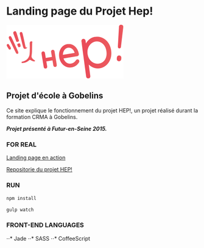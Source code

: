 [logo]: https://github.com/AntoineCharbonnier/School-gobelins/blob/master/public/logo/Logo_hep.png "HEP!"

# Landing page du Projet Hep!

![alt text][logo]

## Projet d'école à Gobelins

Ce site explique le fonctionnement du projet HEP!, un projet réalisé durant la formation CRMA à Gobelins. 

**_Projet présenté à Futur-en-Seine 2015._**

### FOR REAL

[Landing page en action](http://antoinecharbonnier.fr/HEP/)

[Repositorie du projet HEP!](https://github.com/AntoineCharbonnier/School-gobelins)


### RUN 


```shell
npm install
```

```shell
gulp watch
```

### FRONT-END LANGUAGES

⋅⋅* Jade
⋅⋅* SASS
⋅⋅* CoffeeScript